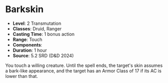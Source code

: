 # Barkskin

- **Level**: 2 Transmutation
- **Classes**: Druid, Ranger
- **Casting Time**: 1 bonus action
- **Range**: Touch
- **Components**: 
- **Duration**: 1 hour
- **Source**: 5.2 SRD (D&D 2024)

You touch a willing creature. Until the spell ends, the target's skin assumes a bark-like appearance, and the target has an Armor Class of 17 if its AC is lower than that.

